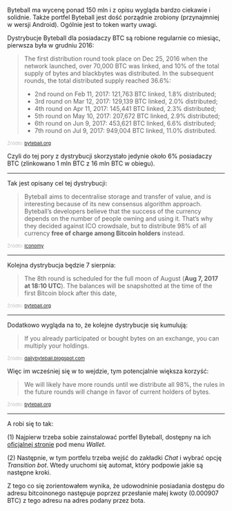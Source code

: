 Byteball ma wycenę ponad 150 mln i z opisu wygląda bardzo ciekawie i solidnie. Także portfel Byteball jest dość porządnie zrobiony (przynajmniej w wersji Android). Ogólnie jest to token warty uwagi.

Dystrybucje Byteball dla posiadaczy BTC są robione regularnie co miesiąc, pierwsza była w grudniu 2016:

> The first distribution round took place on Dec 25, 2016 when the network launched, over 70,000 BTC was linked, and 10% of the total supply of bytes and blackbytes was distributed. In the subsequent rounds, the total distributed supply reached 36.6%:
>
> - 2nd round on Feb 11, 2017: 121,763 BTC linked, 1.8% distributed;
> - 3rd round on Mar 12, 2017: 129,139 BTC linked, 2.0% distributed;
> - 4th round on Apr 11, 2017: 145,441 BTC linked, 2.3% distributed;
> - 5th round on May 10, 2017: 207,672 BTC linked, 2.9% distributed;
> - 6th round on Jun 9, 2017: 453,621 BTC linked, 6.6% distributed;
> - 7th round on Jul 9, 2017: 949,004 BTC linked, 11.0% distributed.

<span style="color:silver;font-size:11px">Źródło: [byteball.org](https://byteball.org/)</span>

Czyli do tej pory z dystrybucji skorzystało jedynie około 6% posiadaczy BTC (zlinkowano 1 mln BTC z 16 mln BTC w obiegu).

---

Tak jest opisany cel tej dystrybucji:

> Byteball aims to decentralise storage and transfer of value, and is interesting because of its new consensus algorithm approach. Byteball’s developers believe that the success of the currency depends on the number of people owning and using it. That’s why they decided against ICO crowdsale, but to distribute 98% of all currency **free of charge among Bitcoin holders** instead. 

<span style="color:silver;font-size:11px">Źródło: [Iconomy](https://medium.com/iconominet/iconomi-acquires-9-766-of-byteball-initial-distribution-free-of-charge-cd9c4a5d49ac)</span>

---

Kolejna dystrybucja będzie 7 sierpnia:

> The 8th round is scheduled for the full moon of August (**Aug 7, 2017 at 18:10 UTC**). The balances will be snapshotted at the time of the first Bitcoin block after this date,

<span style="color:silver;font-size:11px">Źródło: [byteball.org](https://byteball.org/)</span>

---

Dodatkowo wygląda na to, że kolejne dystrybucje się kumulują:

> If you already participated or bought bytes on an exchange, you can multiply your holdings. 

<span style="color:silver;font-size:11px">Źródło: [dailybyteball.blogspot.com](http://dailybyteball.blogspot.com/2017/05/participation-in-byteball-distribution.html)</span>

Więc im wcześniej się w to wejdzie, tym potencjalnie większa korzyść:

> We will likely have more rounds until we distribute all 98%, the rules in the future rounds will change in favor of current holders of bytes.

<span style="color:silver;font-size:11px">Źródło: [byteball.org](https://byteball.org/)</span>

---

A robi się to tak:

(1) Najpierw trzeba sobie zainstalować portfel Byteball, dostępny na ich [oficjalnej stronie](https://byteball.org/) pod menu *Wallet*.

(2) Następnie, w tym portfelu trzeba wejść do zakładki *Chat* i wybrać opcję *Transition bot*. Wtedy uruchomi się automat, który podpowie jakie są następne kroki. 

Z tego co się zorientowałem wynika, że udowodninie posiadania dostępu do adresu bitcoinonego następuje poprzez przesłanie małej kwoty (0.000907 BTC) z tego adresu na adres podany przez bota.